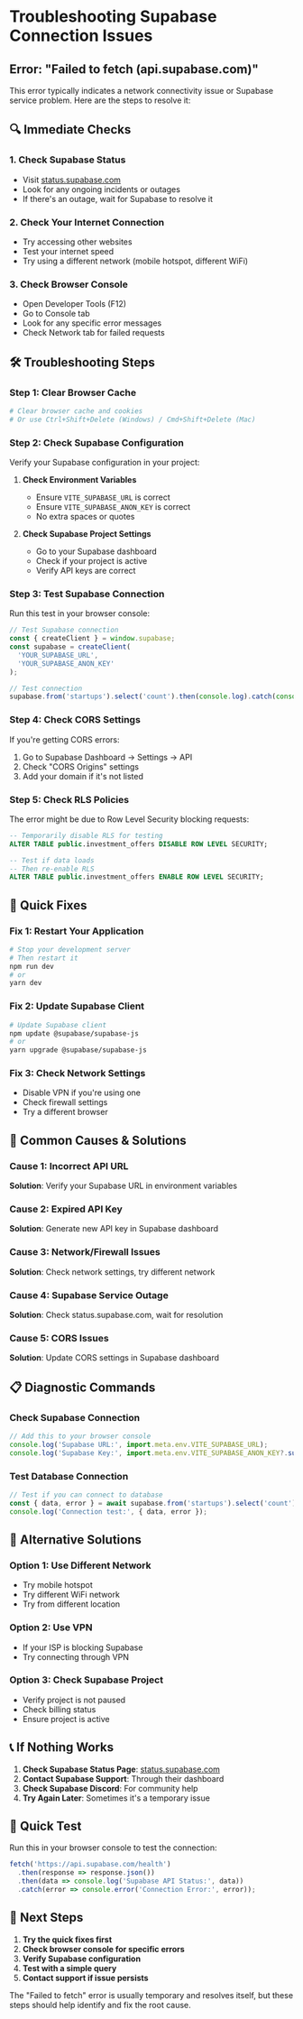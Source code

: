 # Troubleshooting Supabase Connection Issues

## Error: "Failed to fetch (api.supabase.com)"

This error typically indicates a network connectivity issue or Supabase service problem. Here are the steps to resolve it:

## 🔍 **Immediate Checks**

### 1. **Check Supabase Status**
- Visit [status.supabase.com](https://status.supabase.com)
- Look for any ongoing incidents or outages
- If there's an outage, wait for Supabase to resolve it

### 2. **Check Your Internet Connection**
- Try accessing other websites
- Test your internet speed
- Try using a different network (mobile hotspot, different WiFi)

### 3. **Check Browser Console**
- Open Developer Tools (F12)
- Go to Console tab
- Look for any specific error messages
- Check Network tab for failed requests

## 🛠️ **Troubleshooting Steps**

### Step 1: Clear Browser Cache
```bash
# Clear browser cache and cookies
# Or use Ctrl+Shift+Delete (Windows) / Cmd+Shift+Delete (Mac)
```

### Step 2: Check Supabase Configuration
Verify your Supabase configuration in your project:

1. **Check Environment Variables**
   - Ensure `VITE_SUPABASE_URL` is correct
   - Ensure `VITE_SUPABASE_ANON_KEY` is correct
   - No extra spaces or quotes

2. **Check Supabase Project Settings**
   - Go to your Supabase dashboard
   - Check if your project is active
   - Verify API keys are correct

### Step 3: Test Supabase Connection
Run this test in your browser console:

```javascript
// Test Supabase connection
const { createClient } = window.supabase;
const supabase = createClient(
  'YOUR_SUPABASE_URL',
  'YOUR_SUPABASE_ANON_KEY'
);

// Test connection
supabase.from('startups').select('count').then(console.log).catch(console.error);
```

### Step 4: Check CORS Settings
If you're getting CORS errors:

1. Go to Supabase Dashboard → Settings → API
2. Check "CORS Origins" settings
3. Add your domain if it's not listed

### Step 5: Check RLS Policies
The error might be due to Row Level Security blocking requests:

```sql
-- Temporarily disable RLS for testing
ALTER TABLE public.investment_offers DISABLE ROW LEVEL SECURITY;

-- Test if data loads
-- Then re-enable RLS
ALTER TABLE public.investment_offers ENABLE ROW LEVEL SECURITY;
```

## 🔧 **Quick Fixes**

### Fix 1: Restart Your Application
```bash
# Stop your development server
# Then restart it
npm run dev
# or
yarn dev
```

### Fix 2: Update Supabase Client
```bash
# Update Supabase client
npm update @supabase/supabase-js
# or
yarn upgrade @supabase/supabase-js
```

### Fix 3: Check Network Settings
- Disable VPN if you're using one
- Check firewall settings
- Try a different browser

## 🚨 **Common Causes & Solutions**

### Cause 1: Incorrect API URL
**Solution**: Verify your Supabase URL in environment variables

### Cause 2: Expired API Key
**Solution**: Generate new API key in Supabase dashboard

### Cause 3: Network/Firewall Issues
**Solution**: Check network settings, try different network

### Cause 4: Supabase Service Outage
**Solution**: Check status.supabase.com, wait for resolution

### Cause 5: CORS Issues
**Solution**: Update CORS settings in Supabase dashboard

## 📋 **Diagnostic Commands**

### Check Supabase Connection
```javascript
// Add this to your browser console
console.log('Supabase URL:', import.meta.env.VITE_SUPABASE_URL);
console.log('Supabase Key:', import.meta.env.VITE_SUPABASE_ANON_KEY?.substring(0, 20) + '...');
```

### Test Database Connection
```javascript
// Test if you can connect to database
const { data, error } = await supabase.from('startups').select('count');
console.log('Connection test:', { data, error });
```

## 🔄 **Alternative Solutions**

### Option 1: Use Different Network
- Try mobile hotspot
- Try different WiFi network
- Try from different location

### Option 2: Use VPN
- If your ISP is blocking Supabase
- Try connecting through VPN

### Option 3: Check Supabase Project
- Verify project is not paused
- Check billing status
- Ensure project is active

## 📞 **If Nothing Works**

1. **Check Supabase Status Page**: [status.supabase.com](https://status.supabase.com)
2. **Contact Supabase Support**: Through their dashboard
3. **Check Supabase Discord**: For community help
4. **Try Again Later**: Sometimes it's a temporary issue

## 🎯 **Quick Test**

Run this in your browser console to test the connection:

```javascript
fetch('https://api.supabase.com/health')
  .then(response => response.json())
  .then(data => console.log('Supabase API Status:', data))
  .catch(error => console.error('Connection Error:', error));
```

## 📝 **Next Steps**

1. **Try the quick fixes first**
2. **Check browser console for specific errors**
3. **Verify Supabase configuration**
4. **Test with a simple query**
5. **Contact support if issue persists**

The "Failed to fetch" error is usually temporary and resolves itself, but these steps should help identify and fix the root cause.

